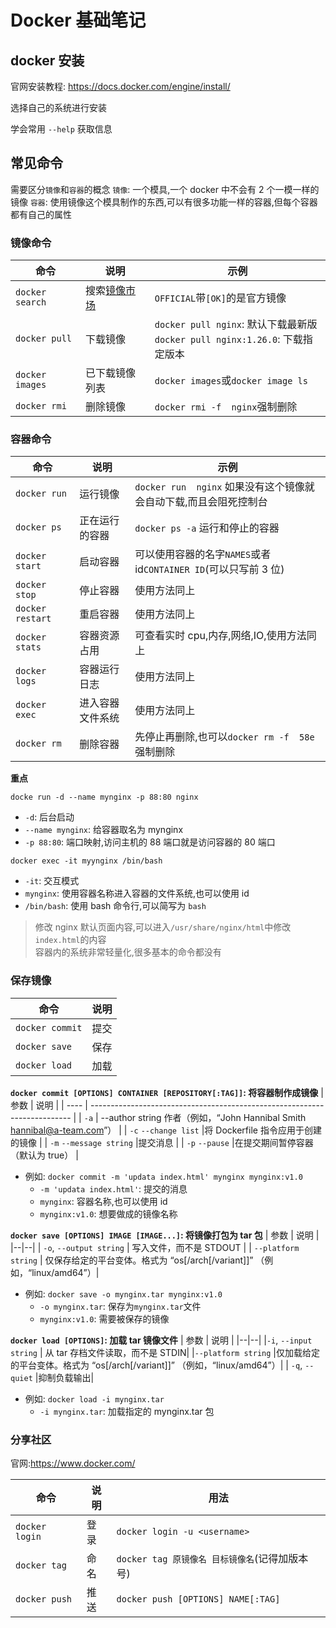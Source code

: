 # Docker 基础笔记

## docker 安装

官网安装教程: https://docs.docker.com/engine/install/

选择自己的系统进行安装

学会常用 `--help` 获取信息

## 常见命令

需要区分`镜像`和`容器`的概念
`镜像`: 一个模具,一个 docker 中不会有 2 个一模一样的镜像
`容器`: 使用镜像这个模具制作的东西,可以有很多功能一样的容器,但每个容器都有自己的属性

### 镜像命令

| 命令            | 说明                                    | 示例                                                                            |
| --------------- | --------------------------------------- | ------------------------------------------------------------------------------- |
| `docker search` | 搜索[镜像市场](https://hub.docker.com/) | `OFFICIAL`带`[OK]`的是官方镜像                                                  |
| `docker pull`   | 下载镜像                                | `docker pull nginx`: 默认下载最新版<br>`docker pull nginx:1.26.0`: 下载指定版本 |
| `docker images` | 已下载镜像列表                          | `docker images`或`docker image ls`                                              |
| `docker rmi`    | 删除镜像                                | `docker rmi -f  nginx`强制删除                                                  |

### 容器命令

| 命令             | 说明             | 示例                                                              |
| ---------------- | ---------------- | ----------------------------------------------------------------- |
| `docker run`     | 运行镜像         | `docker run  nginx` 如果没有这个镜像就会自动下载,而且会阻死控制台 |
| `docker ps`      | 正在运行的容器   | `docker ps -a` 运行和停止的容器                                   |
| `docker start`   | 启动容器         | 可以使用容器的名字`NAMES`或者 id`CONTAINER ID`(可以只写前 3 位)   |
| `docker stop`    | 停止容器         | 使用方法同上                                                      |
| `docker restart` | 重启容器         | 使用方法同上                                                      |
| `docker stats`   | 容器资源占用     | 可查看实时 cpu,内存,网络,IO,使用方法同上                          |
| `docker logs`    | 容器运行日志     | 使用方法同上                                                      |
| `docker exec`    | 进入容器文件系统 | 使用方法同上                                                      |
| `docker rm`      | 删除容器         | 先停止再删除,也可以`docker rm -f  58e`强制删除                    |

**重点**

`docke run -d --name mynginx -p 88:80 nginx`

- `-d`: 后台启动
- `--name mynginx`: 给容器取名为 mynginx
- `-p 88:80`: 端口映射,访问主机的 88 端口就是访问容器的 80 端口

`docker exec -it myynginx /bin/bash`

- `-it`: 交互模式
- `mynginx`: 使用容器名称进入容器的文件系统,也可以使用 id
- `/bin/bash`: 使用 bash 命令行,可以简写为 `bash`

> 修改 nginx 默认页面内容,可以进入`/usr/share/nginx/html`中修改`index.html`的内容<br>
> 容器内的系统非常轻量化,很多基本的命令都没有

### 保存镜像

| 命令            | 说明 |
| --------------- | ---- |
| `docker commit` | 提交 |
| `docker save`   | 保存 |
| `docker load`   | 加载 |

**`docker commit [OPTIONS] CONTAINER [REPOSITORY[:TAG]]`: 将容器制作成镜像**
| 参数 | 说明 |
| ---- | ------------------------------------------------------------------------- |
| `-a` | --author string 作者（例如，“John Hannibal Smith <hannibal@a-team.com>”） |
| `-c` `--change list` |将 Dockerfile 指令应用于创建的镜像 |
| `-m` `--message string` |提交消息 |
| `-p` `--pause` |在提交期间暂停容器（默认为 true） |

- 例如: `docker commit -m 'updata index.html' mynginx mynginx:v1.0`
  - `-m 'updata index.html'`: 提交的消息
  - `mynginx`: 容器名称,也可以使用 id
  - `mynginx:v1.0`: 想要做成的镜像名称

**`docker save [OPTIONS] IMAGE [IMAGE...]`: 将镜像打包为 tar 包**
| 参数 | 说明 |
|--|--|
| `-o`, `--output string` | 写入文件，而不是 STDOUT |
| `--platform string` | 仅保存给定的平台变体。格式为 “os[/arch[/variant]]” （例如，“linux/amd64”）|

- 例如: `docker save -o mynginx.tar mynginx:v1.0`
  - `-o mynginx.tar`: 保存为`mynginx.tar`文件
  - `mynginx:v1.0`: 需要被保存的镜像

**`docker load [OPTIONS]`: 加载 tar 镜像文件**
| 参数 | 说明 |
|--|--|
|`-i`, `--input string` | 从 tar 存档文件读取，而不是 STDIN|
|`--platform string` |仅加载给定的平台变体。格式为 “os[/arch[/variant]]” （例如，“linux/amd64”）|
| `-q`, `--quiet` |抑制负载输出|

- 例如: `docker load -i mynginx.tar`
  - `-i mynginx.tar`: 加载指定的 mynginx.tar 包

### 分享社区

官网:https://www.docker.com/

| 命令           | 说明 | 用法                                           |
| -------------- | ---- | ---------------------------------------------- |
| `docker login` | 登录 | `docker login -u <username>`                   |
| `docker tag`   | 命名 | `docker tag 原镜像名 目标镜像名`(记得加版本号) |
| `docker push`  | 推送 | `docker push [OPTIONS] NAME[:TAG]`             |

